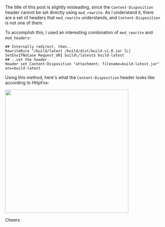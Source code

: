 The title of this post is slightly misleading, since the `Content-Disposition` header cannot be set directly using `mod_rewrite`.  As I understand it, there are a set of headers that `mod_rewrite` understands, and `Content-Disposition` is not one of them.

To accomplish this, I used an interesting combination of `mod_rewrite` and `mod_headers`:

```
## Internally redirect, then..
RewriteRule ^/build/latest /build/dist/build-v1.0.jar [L]
SetEnvIfNoCase Request_URI build\/latest$ build-latest
## ..set the header.
Header set Content-Disposition "attachment; filename=build-latest.jar" env=build-latest
```

Using this method, here's what the `Content-Disposition` header looks like according to HttpFox:

<img src="static/entries/apache-setting-the-content-disposition-header-with-mod-rewrite/httpfox-snapshot-cappuccino-kolich.jpg" width="400">

Cheers.